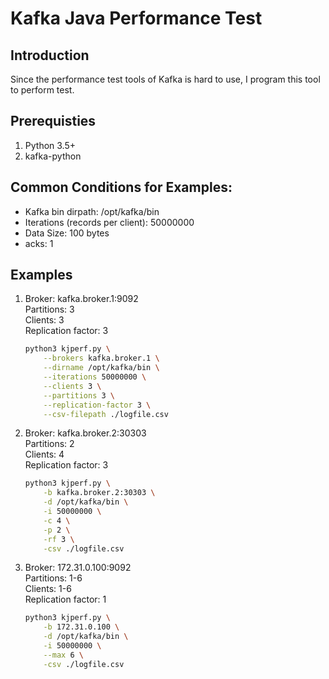# Kafka Java Performance Test

## Introduction
Since the performance test tools of Kafka is hard to use, I program this tool 
to perform test.

## Prerequisties
1.  Python 3.5+
1.  kafka-python

## Common Conditions for Examples:
-   Kafka bin dirpath: /opt/kafka/bin
-   Iterations (records per client): 50000000
-   Data Size: 100 bytes
-   acks: 1  

## Examples
1.  Broker: kafka.broker.1:9092  
    Partitions: 3  
    Clients: 3  
    Replication factor: 3
    ```bash
    python3 kjperf.py \
        --brokers kafka.broker.1 \
        --dirname /opt/kafka/bin \
        --iterations 50000000 \
        --clients 3 \
        --partitions 3 \
        --replication-factor 3 \
        --csv-filepath ./logfile.csv
    ```

1.  Broker: kafka.broker.2:30303  
    Partitions: 2  
    Clients: 4  
    Replication factor: 3
    ```bash
    python3 kjperf.py \
        -b kafka.broker.2:30303 \
        -d /opt/kafka/bin \
        -i 50000000 \
        -c 4 \
        -p 2 \
        -rf 3 \
        -csv ./logfile.csv
    ```

1.  Broker: 172.31.0.100:9092  
    Partitions: 1-6  
    Clients: 1-6  
    Replication factor: 1  
    ```bash
    python3 kjperf.py \
        -b 172.31.0.100 \
        -d /opt/kafka/bin \
        -i 50000000 \
        --max 6 \
        -csv ./logfile.csv
    ```
